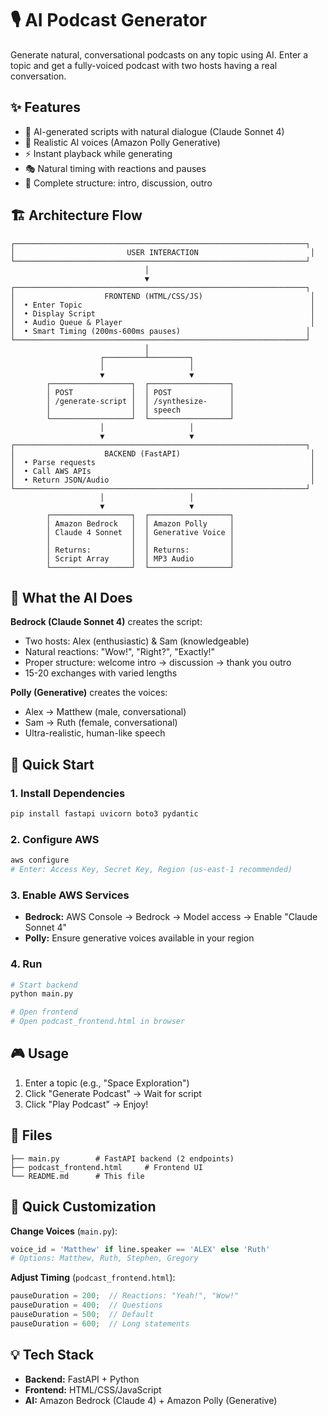 # 🎙️ AI Podcast Generator

Generate natural, conversational podcasts on any topic using AI. Enter a topic and get a fully-voiced podcast with two hosts having a real conversation.

## ✨ Features

- 🤖 AI-generated scripts with natural dialogue (Claude Sonnet 4)
- 🎵 Realistic AI voices (Amazon Polly Generative)
- ⚡ Instant playback while generating
- 🎭 Natural timing with reactions and pauses
- 📝 Complete structure: intro, discussion, outro

## 🏗️ Architecture Flow

```
┌─────────────────────────────────────────────────────────────────┐
│                         USER INTERACTION                         │
└─────────────────────────────────────────────────────────────────┘
                              │
                              ▼
┌─────────────────────────────────────────────────────────────────┐
│                    FRONTEND (HTML/CSS/JS)                        │
│  • Enter Topic                                                   │
│  • Display Script                                                │
│  • Audio Queue & Player                                          │
│  • Smart Timing (200ms-600ms pauses)                            │
└─────────────────────────────────────────────────────────────────┘
                              │
                    ┌─────────┴─────────┐
                    │                   │
                    ▼                   ▼
        ┌──────────────────┐  ┌──────────────────┐
        │ POST             │  │ POST             │
        │ /generate-script │  │ /synthesize-     │
        │                  │  │ speech           │
        └──────────────────┘  └──────────────────┘
                    │                   │
                    ▼                   ▼
┌─────────────────────────────────────────────────────────────────┐
│                    BACKEND (FastAPI)                             │
│  • Parse requests                                                │
│  • Call AWS APIs                                                 │
│  • Return JSON/Audio                                             │
└─────────────────────────────────────────────────────────────────┘
                    │                   │
                    ▼                   ▼
        ┌──────────────────┐  ┌──────────────────┐
        │ Amazon Bedrock   │  │ Amazon Polly     │
        │ Claude 4 Sonnet  │  │ Generative Voice │
        │                  │  │                  │
        │ Returns:         │  │ Returns:         │
        │ Script Array     │  │ MP3 Audio        │
        └──────────────────┘  └──────────────────┘
```

## 🤖 What the AI Does

**Bedrock (Claude Sonnet 4)** creates the script:
- Two hosts: Alex (enthusiastic) & Sam (knowledgeable)
- Natural reactions: "Wow!", "Right?", "Exactly!"
- Proper structure: welcome intro → discussion → thank you outro
- 15-20 exchanges with varied lengths

**Polly (Generative)** creates the voices:
- Alex → Matthew (male, conversational)
- Sam → Ruth (female, conversational)
- Ultra-realistic, human-like speech

## 🚀 Quick Start

### 1. Install Dependencies

```bash
pip install fastapi uvicorn boto3 pydantic
```

### 2. Configure AWS

```bash
aws configure
# Enter: Access Key, Secret Key, Region (us-east-1 recommended)
```

### 3. Enable AWS Services

- **Bedrock:** AWS Console → Bedrock → Model access → Enable "Claude Sonnet 4"
- **Polly:** Ensure generative voices available in your region

### 4. Run

```bash
# Start backend
python main.py

# Open frontend
# Open podcast_frontend.html in browser
```

## 🎮 Usage

1. Enter a topic (e.g., "Space Exploration")
2. Click "Generate Podcast" → Wait for script
3. Click "Play Podcast" → Enjoy!

## 📁 Files

```
├── main.py        # FastAPI backend (2 endpoints)
├── podcast_frontend.html     # Frontend UI
└── README.md      # This file
```

## 🔧 Quick Customization

**Change Voices** (`main.py`):
```python
voice_id = 'Matthew' if line.speaker == 'ALEX' else 'Ruth'
# Options: Matthew, Ruth, Stephen, Gregory
```

**Adjust Timing** (`podcast_frontend.html`):
```javascript
pauseDuration = 200;  // Reactions: "Yeah!", "Wow!"
pauseDuration = 400;  // Questions
pauseDuration = 500;  // Default
pauseDuration = 600;  // Long statements
```

## 💡 Tech Stack

- **Backend:** FastAPI + Python
- **Frontend:** HTML/CSS/JavaScript
- **AI:** Amazon Bedrock (Claude 4) + Amazon Polly (Generative)